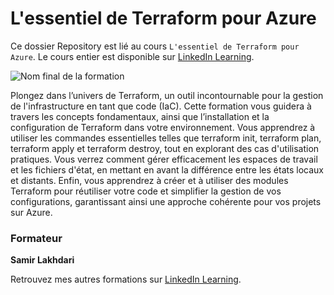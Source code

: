 # L'essentiel de Terraform pour Azure

Ce dossier Repository est lié au cours `L'essentiel de Terraform pour Azure`. Le cours entier est disponible sur [LinkedIn Learning][lil-course-url].

![Nom final de la formation][lil-thumbnail-url] 

Plongez dans l’univers de Terraform, un outil incontournable pour la gestion de l'infrastructure en tant que code (IaC). Cette formation vous guidera à travers les concepts fondamentaux, ainsi que l’installation et la configuration de Terraform dans votre environnement. Vous apprendrez à utiliser les commandes essentielles telles que terraform init, terraform plan, terraform apply et terraform destroy, tout en explorant des cas d'utilisation pratiques. Vous verrez comment gérer efficacement les espaces de travail et les fichiers d'état, en mettant en avant la différence entre les états locaux et distants. Enfin, vous apprendrez à créer et à utiliser des modules Terraform pour réutiliser votre code et simplifier la gestion de vos configurations, garantissant ainsi une approche cohérente pour vos projets sur Azure.

### Formateur

**Samir Lakhdari** 

 Retrouvez mes autres formations sur [LinkedIn Learning][lil-URL-trainer].

[0]: # (Replace these placeholder URLs with actual course URLs)
[lil-course-url]: https://www.linkedin.com/learning/l-essentiel-de-terraform-pour-azure
[lil-thumbnail-url]: https://media.licdn.com/dms/image/v2/D4D0DAQFWhtYXEgIGjQ/learning-public-crop_675_1200/learning-public-crop_675_1200/0/1737970884405?e=2147483647&v=beta&t=113K8WOiHv_LB8QtgV5yudz_p8_7wqNjDphRk39i21k
[lil-URL-trainer]: https://www.linkedin.com/learning/instructors/samir-lakhdari

[1]: # (End of FR-Instruction ###############################################################################################)
